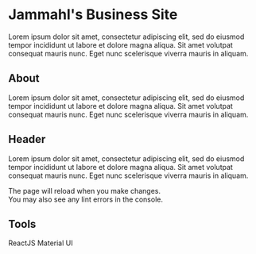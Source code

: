 # Jammahl's Business Site

Lorem ipsum dolor sit amet, consectetur adipiscing elit, sed do eiusmod tempor incididunt ut labore et dolore magna aliqua. Sit amet volutpat consequat mauris nunc. Eget nunc scelerisque viverra mauris in aliquam.

## About

Lorem ipsum dolor sit amet, consectetur adipiscing elit, sed do eiusmod tempor incididunt ut labore et dolore magna aliqua. Sit amet volutpat consequat mauris nunc. Eget nunc scelerisque viverra mauris in aliquam.

## Header

Lorem ipsum dolor sit amet, consectetur adipiscing elit, sed do eiusmod tempor incididunt ut labore et dolore magna aliqua. Sit amet volutpat consequat mauris nunc. Eget nunc scelerisque viverra mauris in aliquam.

The page will reload when you make changes.\
You may also see any lint errors in the console.

## Tools

ReactJS
Material UI



